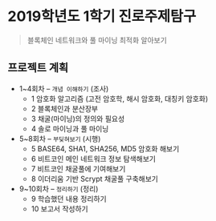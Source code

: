 # 2019학년도 1학기 진로주제탐구

> 블록체인 네트워크와 풀 마이닝 최적화 알아보기

## 프로젝트 계획

- 1~4회차 – `개념 이해하기` (조사)
  - 1 암호화 알고리즘 (고전 암호학, 해시 암호화, 대칭키 암호화)
  - 2 블록체인과 분산장부
  - 3 채굴(마이닝)의 정의와 필요성
  - 4 솔로 마이닝과 풀 마이닝
- 5~8회차 – `부딪혀보기` (시행)
  - 5 BASE64, SHA1, SHA256, MD5 암호화 해보기
  - 6 비트코인 메인 네트워크 정보 탐색해보기
  - 7 비트코인 채굴풀에 기여해보기
  - 8 이더리움 기반 Scrypt 채굴풀 구축해보기
- 9~10회차 – `정리하기` (정리)
  - 9 학습했던 내용 정리하기
  - 10 보고서 작성하기
